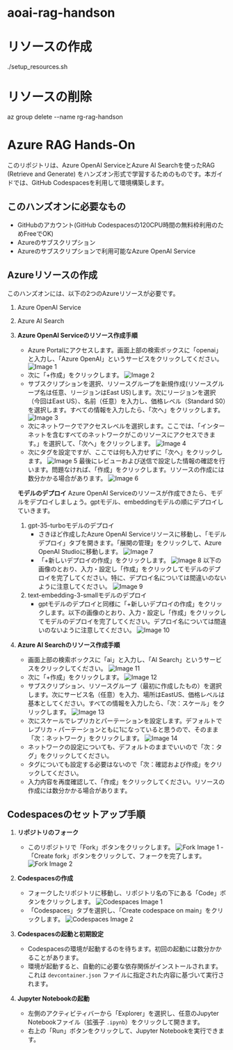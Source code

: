 # aoai-rag-handson
# リソースの作成
./setup_resources.sh
# リソースの削除
az group delete --name rg-rag-handson


# Azure RAG Hands-On

このリポジトリは、Azure OpenAI ServiceとAzure AI Searchを使ったRAG (Retrieve and Generate) をハンズオン形式で学習するためのものです。本ガイドでは、GitHub Codespacesを利用して環境構築します。

## このハンズオンに必要なもの

- GitHubのアカウント(GitHub Codespacesの120CPU時間の無料枠利用のためFreeでOK)
- Azureのサブスクリプション
- Azureのサブスクリプションで利用可能なAzure OpenAI Service

## Azureリソースの作成
このハンズオンには、以下の2つのAzureリソースが必要です。
1. Azure OpenAI Service
2. Azure AI Search

1. **Azure OpenAI Serviceのリソース作成手順**
    - Azure Portalにアクセスします。画面上部の検索ボックスに「openai」と入力し、「Azure OpenAI」というサービスをクリックしてください。
    ![Image 1](assets/aoai1.png)
    - 次に「+作成」をクリックします。
    ![Image 2](assets/aoai2.png)
    - サブスクリプションを選択、リソースグループを新規作成(リソースグループ名は任意、リージョンはEast US)します。次にリージョンを選択（今回はEast US）、名前（任意）を入力し、価格レベル（Standard S0）を選択します。すべての情報を入力したら、「次へ」をクリックします。
    ![Image 3](assets/aoai3.png)
    - 次にネットワークでアクセスレベルを選択します。ここでは、「インターネットを含むすべてのネットワークがこのリソースにアクセスできます。」を選択して、「次へ」をクリックします。
    ![Image 4](assets/aoai4.png)
    - 次にタグを設定ですが、ここでは何も入力せずに「次へ」をクリックします。
    ![Image 5](assets/aoai5.png)
    最後にレビューおよび送信で設定した情報の確認を行います。問題なければ、「作成」をクリックします。リソースの作成には数分かかる場合があります。
    ![Image 6](assets/aoai6.png)

    **モデルのデプロイ**
    Azure OpenAI Serviceのリソースが作成できたら、モデルをデプロイしましょう。gptモデル、embeddingモデルの順にデプロイしていきます。
    1. gpt-35-turboモデルのデプロイ
        - さきほど作成したAzure OpenAI Serviceリソースに移動し、「モデル デプロイ」タブを開きます。「展開の管理」をクリックして、Azure OpenAI Studioに移動します。
        ![Image 7](assets/aoai7.png)
        - 「+新しいデプロイの作成」をクリックします。
        ![Image 8](assets/aoai8.png)
        以下の画像のとおり、入力・設定し「作成」をクリックしてモデルのデプロイを完了してください。特に、デプロイ名については間違いのないように注意してください。
        ![Image 9](assets/aoai9.png)
    2. text-embedding-3-smallモデルのデプロイ
        - gptモデルのデプロイと同様に「+新しいデプロイの作成」をクリックします。以下の画像のとおり、入力・設定し「作成」をクリックしてモデルのデプロイを完了してください。デプロイ名については間違いのないように注意してください。
        ![Image 10](assets/aoai10.png)

2. **Azure AI Searchのリソース作成手順**
    - 画面上部の検索ボックスに「ai」と入力し、「AI Search」というサービスをクリックしてください。
    ![Image 11](assets/aisearch1.png)
    - 次に「+作成」をクリックします。
    ![Image 12](assets/aisearch2.png)
    - サブスクリプション、リソースグループ（最初に作成したもの）を選択します。次にサービス名（任意）を入力、場所はEastUS、価格レベルは基本としてください。すべての情報を入力したら、「次：スケール」をクリックします。
    ![Image 13](assets/aisearch3.png)
    - 次にスケールでレプリカとパーテーションを設定します。デフォルトでレプリカ・パーテーションともに1になっていると思うので、そのまま「次：ネットワーク」をクリックします。
    ![Image 14](assets/aisearch14.png)
    - ネットワークの設定についても、デフォルトのままでいいので「次：タグ」をクリックしてください。
    - タグについても設定する必要はないので「次：確認および作成」をクリックしてください。
    - 入力内容を再度確認して、「作成」をクリックしてください。リソースの作成には数分かかる場合があります。

## Codespacesのセットアップ手順

1. **リポジトリのフォーク**
    - このリポジトリで「Fork」ボタンをクリックします。
    ![Fork Image 1](assets/fork1.png)
    -「Create fork」ボタンをクリックして、フォークを完了します。
    ![Fork Image 2](assets/fork2.png)

2. **Codespacesの作成**
    - フォークしたリポジトリに移動し、リポジトリ名の下にある「Code」ボタンをクリックします。
    ![Codespaces Image 1](assets/codespaces1.png)
    - 「Codespaces」タブを選択し、「Create codespace on main」をクリックします。
    ![Codespaces Image 2](assets/codespaces2.png)

3. **Codespacesの起動と初期設定**
    - Codespacesの環境が起動するのを待ちます。初回の起動には数分かかることがあります。
    - 環境が起動すると、自動的に必要な依存関係がインストールされます。これは `devcontainer.json` ファイルに指定された内容に基づいて実行されます。

4. **Jupyter Notebookの起動**
    - 左側のアクティビティバーから「Explorer」を選択し、任意のJupyter Notebookファイル（拡張子 `.ipynb`）をクリックして開きます。
    - 右上の「Run」ボタンをクリックして、Jupyter Notebookを実行できます。


